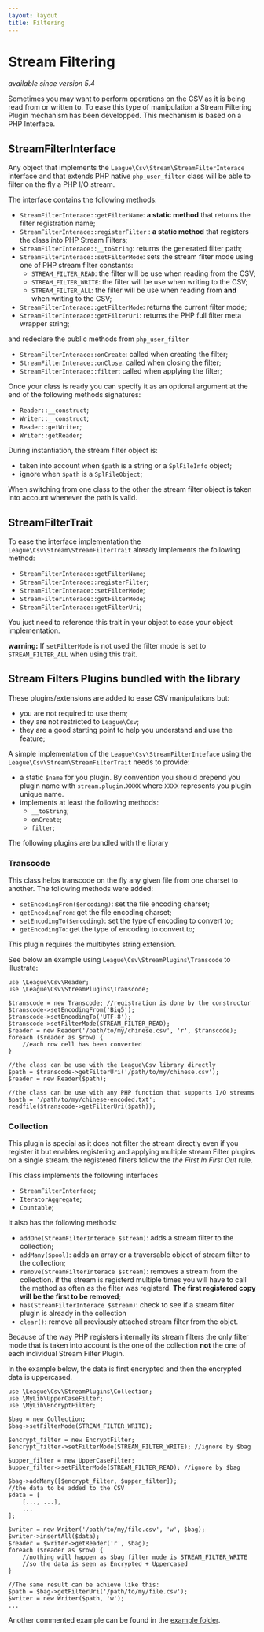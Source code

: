 ```yaml
---
layout: layout
title: Filtering
---
```


# Stream Filtering

*available since version 5.4*

Sometimes you may want to perform operations on the CSV as it is being read from or written to. To ease this type of manipulation a Stream Filtering Plugin mechanism has been developped. This mechanism is based on a PHP Interface.

## StreamFilterInterface

Any object that implements the `League\Csv\Stream\StreamFilterInterace` interface and that extends PHP native `php_user_filter` class will be able to filter on the fly a PHP I/O stream.

The interface contains the following methods:

* `StreamFilterInterace::getFilterName`: **a static method** that returns the filter registration name;
* `StreamFilterInterace::registerFilter` : **a static method** that registers the class into PHP Stream Filters;
* `StreamFilterInterace::__toString`: returns the generated filter path;
* `StreamFilterInterace::setFilterMode`: sets the stream filter mode using one of PHP stream filter constants: 
	* `STREAM_FILTER_READ`: the filter will be use when reading from the CSV;
	* `STREAM_FILTER_WRITE`: the filter will be use when writing to the CSV;
	* `STREAM_FILTER_ALL`: the filter will be use when reading from **and**  when writing to the CSV;
* `StreamFilterInterace::getFilterMode`: returns the current filter mode;
* `StreamFilterInterace::getFilterUri`: returns the PHP full filter meta wrapper string;

and redeclare the public methods from `php_user_filter`

* `StreamFilterInterace::onCreate`: called when creating the filter;
* `StreamFilterInterace::onClose`: called when closing the filter;
* `StreamFilterInterace::filter`: called when applying the filter;

Once your class is ready you can specify it as an optional argument at the end of the following methods signatures:

* `Reader::__construct`;
* `Writer::__construct`;
* `Reader::getWriter`;
* `Writer::getReader`;

During instantiation, the stream filter object is:

* taken into account when `$path` is a string or a `SplFileInfo` object;
* ignore when `$path` is a `SplFileObject`;

When switching from one class to the other the stream filter object is taken into account whenever the path is valid.


## StreamFilterTrait

To ease the interface implementation the `League\Csv\Stream\StreamFilterTrait` already implements the following method:

* `StreamFilterInterace::getFilterName`;
* `StreamFilterInterace::registerFilter`;
* `StreamFilterInterace::setFilterMode`;
* `StreamFilterInterace::getFilterMode`;
* `StreamFilterInterace::getFilterUri`;

You just need to reference this trait in your object to ease your object implementation.

<p class="message-warning"><strong>warning:</strong> If <code>setFilterMode</code> is not used the filter mode is set to <code>STREAM_FILTER_ALL</code> when using this trait.</p>

## Stream Filters Plugins bundled with the library

These plugins/extensions are added to ease CSV manipulations but:

* you are not required to use them;
* they are not restricted to `League\Csv`;
* they are a good starting point to help you understand and use the feature;

A simple implementation of the `League\Csv\StreamFilterInteface` using the `League\Csv\Stream\StreamFilterTrait` needs to provide:

* a static `$name` for you plugin. By convention you should prepend you plugin name with `stream.plugin.XXXX` where `XXXX` represents you plugin unique name.
* implements at least the following methods: 
	* `__toString`;
	* `onCreate`;
	* `filter`;

The following plugins are bundled with the library

### Transcode

This class helps transcode on the fly any given file from one charset to another.
The following methods were added:

* `setEncodingFrom($encoding)`: set the file encoding charset;
* `getEncodingFrom`: get the file encoding charset;
* `setEncodingTo($encoding)`: set the type of encoding to convert to;
* `getEncodingTo`: get the type of encoding to convert to;

This plugin requires the multibytes string extension.

See below an example using `League\Csv\StreamPlugins\Transcode` to illustrate:

~~~.language-php
use \League\Csv\Reader;
use \League\Csv\StreamPlugins\Transcode;

$transcode = new Transcode; //registration is done by the constructor
$transcode->setEncodingFrom('Big5');
$transcode->setEncodingTo('UTF-8');
$transcode->setFilterMode(STREAM_FILTER_READ);
$reader = new Reader('/path/to/my/chinese.csv', 'r', $transcode);
foreach ($reader as $row) {
	//each row cell has been converted
}

//the class can be use with the League\Csv library directly
$path = $transcode->getFilterUri('/path/to/my/chinese.csv');
$reader = new Reader($path);

//the class can be use with any PHP function that supports I/O streams
$path = '/path/to/my/chinese-encoded.txt';
readfile($transcode->getFilterUri($path));
~~~

### Collection

This plugin is special as it does not filter the stream directly even if you register it but enables registering and applying multiple stream Filter plugins on a single stream. the registered filters follow the *the First In First Out* rule.

This class implements the following interfaces

* `StreamFilterInterface`;
* `IteratorAggregate`;
* `Countable`;

It also has the following methods:

* `addOne(StreamFilterInterace $stream)`: adds a stream filter to the collection;
* `addMany($pool)`: adds an array or a traversable object of stream filter to the collection;
* `remove(StreamFilterInterace $stream)`: removes a stream from the collection. if the stream is registerd multiple times you will have to call the method as often as the filter was registerd. **The first registered copy will be the first to be removed**;
* `has(StreamFilterInterace $stream)`: check to see if a stream filter plugin is already in the collection
* `clear()`: remove all previously attached stream filter from the objet.

Because of the way PHP registers internally its stream filters the only filter mode that is taken into account is the one of the collection **not** the one of each individual Stream Filter Plugin.

In the example below, the data is first encrypted and then the encrypted data is uppercased.

~~~.language-php
use \League\Csv\StreamPlugins\Collection;
use \MyLib\UpperCaseFilter;
use \MyLib\EncryptFilter;

$bag = new Collection;
$bag->setFilterMode(STREAM_FILTER_WRITE);

$encrypt_filter = new EncryptFilter;
$encrypt_filter->setFilterMode(STREAM_FILTER_WRITE); //ignore by $bag

$upper_filter = new UpperCaseFilter;
$upper_filter->setFilterMode(STREAM_FILTER_READ); //ignore by $bag

$bag->addMany([$encrypt_filter, $upper_filter]);
//the data to be added to the CSV
$data = [
	[..., ...],
	...
];

$writer = new Writer('/path/to/my/file.csv', 'w', $bag);
$writer->insertAll($data);
$reader = $writer->getReader('r', $bag);
foreach ($reader as $row) {
	//nothing will happen as $bag filter mode is STREAM_FILTER_WRITE
	//so the data is seen as Encrypted + Uppercased 
}

//The same result can be achieve like this:
$path = $bag->getFilterUri('/path/to/my/file.csv');
$writer = new Writer($path, 'w');
...
~~~

Another commented example can be found in the [example folder](https://github.com/thephpleague/csv/blob/master/examples/stream.php "Stream Filter Plugins examples").